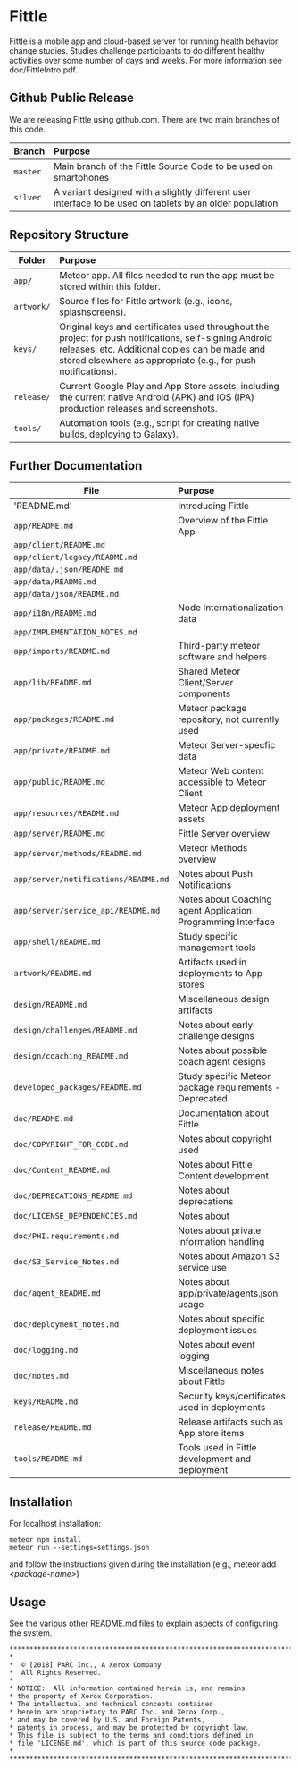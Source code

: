 # Fittle

Fittle is a mobile app and cloud-based server for running health behavior change studies.
Studies challenge participants to do different healthy activities over some number of days and weeks.
For more information see doc/FittleIntro.pdf.

## Github Public Release

We are releasing Fittle using github.com.  There are two main branches of this code.

|Branch |Purpose  |
|----|:----|
|`master` | Main branch of the Fittle Source Code to be used on smartphones|
|`silver` | A variant designed with a slightly different user interface to be used on tablets by an older population|


## Repository Structure

|Folder |Purpose  |
|----|:----|
|`app/` | Meteor app. All files needed to run the app must be stored within this folder.|
|`artwork/` | Source files for Fittle artwork (e.g., icons, splashscreens). |
|`keys/` | Original keys and certificates used throughout the project for push notifications, self-signing Android releases, etc.  Additional copies can be made and stored elsewhere as appropriate (e.g., for push notifications). |
|`release/` | Current Google Play and App Store assets, including the current native Android (APK) and iOS (IPA) production releases and screenshots. |
|`tools/` | Automation tools (e.g., script for creating native builds, deploying to Galaxy). |


## Further Documentation

|File |Purpose  |
|----|:----|
|'README.md'|Introducing Fittle|
|`app/README.md`|Overview of the Fittle App|
|`app/client/README.md`||
|`app/client/legacy/README.md`||
|`app/data/.json/README.md`||
|`app/data/README.md`||
|`app/data/json/README.md`||
|`app/i18n/README.md`|Node Internationalization data|
|`app/IMPLEMENTATION_NOTES.md`||
|`app/imports/README.md`|Third-party meteor software and helpers |
|`app/lib/README.md`|Shared Meteor Client/Server components|
|`app/packages/README.md`|Meteor package repository, not currently used|
|`app/private/README.md`|Meteor Server-specfic data|
|`app/public/README.md`|Meteor Web content accessible to Meteor Client|
|`app/resources/README.md`|Meteor App deployment assets|
|`app/server/README.md`|Fittle Server overview|
|`app/server/methods/README.md`|Meteor Methods overview|
|`app/server/notifications/README.md`|Notes about Push Notifications|
|`app/server/service_api/README.md`|Notes about Coaching agent Application Programming Interface|
|`app/shell/README.md`|Study specific management tools|
|`artwork/README.md`|Artifacts used in deployments to App stores|
|`design/README.md`|Miscellaneous design artifacts|
|`design/challenges/README.md`|Notes about early challenge designs|
|`design/coaching_README.md`|Notes about possible coach agent designs|
|`developed_packages/README.md`|Study specific Meteor package requirements - Deprecated|
|`doc/README.md`|Documentation about Fittle|
|`doc/COPYRIGHT_FOR_CODE.md`|Notes about copyright used|
|`doc/Content_README.md`|Notes about Fittle Content development|
|`doc/DEPRECATIONS_README.md`|Notes about deprecations|
|`doc/LICENSE_DEPENDENCIES.md`|Notes about |
|`doc/PHI.requirements.md`|Notes about private information handling|
|`doc/S3_Service_Notes.md`|Notes about Amazon S3 service use|
|`doc/agent_README.md`|Notes about app/private/agents.json usage|
|`doc/deployment_notes.md`|Notes about specific deployment issues|
|`doc/logging.md`|Notes about event logging|
|`doc/notes.md`|Miscellaneous notes about Fittle|
|`keys/README.md`|Security keys/certificates used in deployments|
|`release/README.md`|Release artifacts such as App store items|
|`tools/README.md`|Tools used in Fittle development and deployment|


## Installation

For localhost installation:

```
meteor npm install
meteor run --settings=settings.json
```

and follow the instructions given during the installation (e.g., meteor add <i>\<package-name\></i>)

## Usage

See the various other README.md files to explain aspects of configuring the system.



```
*************************************************************************
*
*  © [2018] PARC Inc., A Xerox Company
*  All Rights Reserved.
*
* NOTICE:  All information contained herein is, and remains
* the property of Xerox Corporation.
* The intellectual and technical concepts contained
* herein are proprietary to PARC Inc. and Xerox Corp.,
* and may be covered by U.S. and Foreign Patents,
* patents in process, and may be protected by copyright law.
* This file is subject to the terms and conditions defined in
* file 'LICENSE.md', which is part of this source code package.
*
**************************************************************************/
```